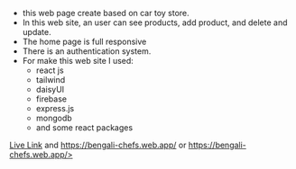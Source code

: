 * this web page create based on car toy store.
* In this web site, an user can see products, add product, and delete and update.
* The home page is full responsive
* There is an authentication system.
* For make this web site I used: 
    * react js
    * tailwind
    * daisyUI
    * firebase
    * express.js
    * mongodb
    * and some react packages 


[Live Link](https://bengali-chefs.web.app/ "BengaliChefs") and https://bengali-chefs.web.app/ or https://bengali-chefs.web.app/>
